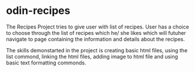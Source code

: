 # odin-recipes

The Recipes Project tries to give user with list of recipes.
User has a choice to choose through the list of recipes which he/ she likes which will futuher navigate to page containing the information and details about the recipes.

The skills demonstarted in the project is creating basic html files, using the list commond, linking the html files, adding image to html file and using basic text formatting commonds.

